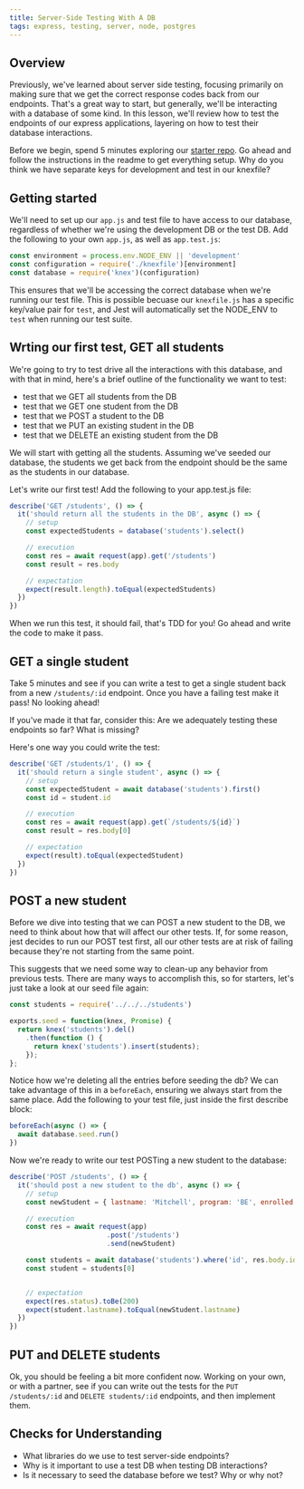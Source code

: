 ```yaml
---
title: Server-Side Testing With A DB
tags: express, testing, server, node, postgres
---
```


## Overview

Previously, we've learned about server side testing, focusing primarily on
making sure that we get the correct response codes back from our endpoints.
That's a great way to start, but generally, we'll be interacting with a database
of some kind. In this lesson, we'll review how to test the endpoints of our
express applications, layering on how to test their database interactions.

Before we begin, spend 5 minutes exploring our [starter
repo](https://github.com/turingschool-examples/test-express). Go ahead and
follow the instructions in the readme to get everything setup. Why do you think
we have separate keys for development and test in our knexfile?

## Getting started

We'll need to set up our `app.js` and test file to have access to our database, 
regardless of whether we're using the development DB or the test DB. Add the 
following to your own `app.js`, as well as `app.test.js`:

```js
const environment = process.env.NODE_ENV || 'development'
const configuration = require('./knexfile')[environment]
const database = require('knex')(configuration)
```

This ensures that we'll be accessing the correct database when we're running our
test file. This is possible becuase our `knexfile.js` has a specific key/value
pair for `test`, and Jest will automatically set the NODE_ENV to `test` when
running our test suite.

## Wrting our first test, GET all students

We're going to try to test drive all the interactions with this database, and
with that in mind, here's a brief outline of the functionality we want to test:

  - test that we GET all students from the DB  
  - test that we GET one student from the DB  
  - test that we POST a student to the DB  
  - test that we PUT an existing student in the DB  
  - test that we DELETE an existing student from the DB  

We will start with getting all the students. Assuming we've seeded our database,
the students we get back from the endpoint should be the same as the
students in our database.

Let's write our first test! Add the following to your app.test.js file:

```js
describe('GET /students', () => {
  it('should return all the students in the DB', async () => {
    // setup
    const expectedStudents = database('students').select()

    // execution
    const res = await request(app).get('/students')
    const result = res.body

    // expectation
    expect(result.length).toEqual(expectedStudents)
  })
})
```

When we run this test, it should fail, that's TDD for you! Go ahead and write
the code to make it pass.

## GET a single student

Take 5 minutes and see if you can write a test to get a single student back from
a new `/students/:id` endpoint. Once you have a failing test make it pass! No
looking ahead!

If you've made it that far, consider this: Are we adequately testing these
endpoints so far? What is missing?

Here's one way you could write the test:

```js
describe('GET /students/1', () => {
  it('should return a single student', async () => {
    // setup
    const expectedStudent = await database('students').first()
    const id = student.id

    // execution
    const res = await request(app).get(`/students/${id}`)
    const result = res.body[0]

    // expectation
    expect(result).toEqual(expectedStudent)
  })
})
```

## POST a new student

Before we dive into testing that we can POST a new student to the DB, we need to
think about how that will affect our other tests. If, for some reason, jest
decides to run our POST test first, all our other tests are at risk of failing
because they're not starting from the same point. 

This suggests that we need some way to clean-up any behavior from previous
tests. There are many ways to accomplish this, so for starters, let's just take
a look at our seed file again:

```js
const students = require('../../../students')

exports.seed = function(knex, Promise) {
  return knex('students').del()
    .then(function () {
      return knex('students').insert(students);
    });
};
```

Notice how we're deleting all the entries before seeding the db? We can take
advantage of this in a `beforeEach`, ensuring we always start from the same
place. Add the following to your test file, just inside the first describe
block:

```js
beforeEach(async () => {
  await database.seed.run()
})
```

Now we're ready to write our test POSTing a new student to the database:

```js
describe('POST /students', () => {
  it('should post a new student to the db', async () => {
    // setup
    const newStudent = { lastname: 'Mitchell', program: 'BE', enrolled: false }

    // execution
    const res = await request(app)
                        .post('/students')
                        .send(newStudent)

    const students = await database('students').where('id', res.body.id).select()
    const student = students[0]


    // expectation
    expect(res.status).toBe(200)
    expect(student.lastname).toEqual(newStudent.lastname)
  })
})
```

## PUT and DELETE students

Ok, you should be feeling a bit more confident now. Working on your own, or with
a partner, see if you can write out the tests for the `PUT /students/:id` and
`DELETE students/:id` endpoints, and then implement them.

## Checks for Understanding

* What libraries do we use to test server-side endpoints?
* Why is it important to use a test DB when testing DB interactions?
* Is it necessary to seed the database before we test? Why or why not?
